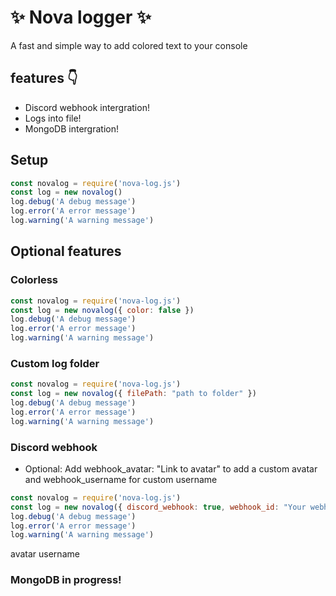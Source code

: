 # ✨ Nova logger ✨



<p>A fast and simple way to add <span class="multicolortext">colored text</span> to your console</p>

## features 👇
* Discord webhook intergration!
* Logs into file!
* MongoDB intergration!

## Setup
```js
const novalog = require('nova-log.js')
const log = new novalog()
log.debug('A debug message')
log.error('A error message')
log.warning('A warning message')
```

## Optional features

### Colorless
```js 
const novalog = require('nova-log.js')
const log = new novalog({ color: false })
log.debug('A debug message')
log.error('A error message')
log.warning('A warning message')
```

### Custom log folder
```js 
const novalog = require('nova-log.js')
const log = new novalog({ filePath: "path to folder" })
log.debug('A debug message')
log.error('A error message')
log.warning('A warning message')
```

### Discord webhook
* Optional: Add webhook_avatar: "Link to avatar" to add a custom avatar and webhook_username for custom username
```js 
const novalog = require('nova-log.js')
const log = new novalog({ discord_webhook: true, webhook_id: "Your webhook id", webhook_token: "Your webhook token" })
log.debug('A debug message')
log.error('A error message')
log.warning('A warning message')
```

avatar 
username

### MongoDB in progress!